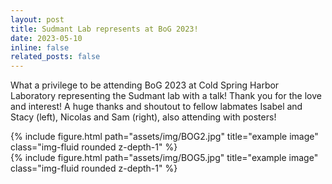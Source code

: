 ```yaml
---
layout: post
title: Sudmant Lab represents at BoG 2023! 
date: 2023-05-10 
inline: false
related_posts: false
---
```


What a privilege to be attending BoG 2023 at Cold Spring Harbor Laboratory representing the Sudmant lab with a talk!  Thank you for the love and interest! A huge thanks and shoutout to fellow labmates Isabel and Stacy (left), Nicolas and Sam (right), also attending with posters!
  
<div class="row">
    <div class="col-5 mt-3 mt-md-0">
        {% include figure.html path="assets/img/BOG2.jpg" title="example image" class="img-fluid rounded z-depth-1" %}
    </div>
    <div class="col-sm mt-3 mt-md-0">
        {% include figure.html path="assets/img/BOG5.jpg" title="example image" class="img-fluid rounded z-depth-1" %}
    </div>
<div class="caption">
</div>






 




